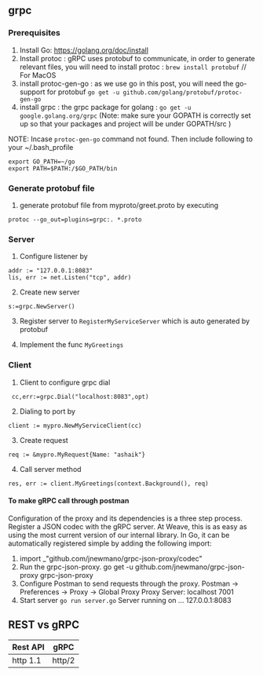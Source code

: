 ## grpc
### Prerequisites
1. Install Go: https://golang.org/doc/install
1. Install protoc : gRPC uses protobuf to communicate, in order to generate relevant files, you will need to install protoc :
```brew install protobuf``` // For MacOS
1. install protoc-gen-go : as we use go in this post, you will need the go-support for protobuf 
```go get -u github.com/golang/protobuf/protoc-gen-go```
1. install grpc : the grpc package for golang :
```go get -u google.golang.org/grpc```
(Note: make sure your GOPATH is correctly set up so that your packages and project will be under GOPATH/src )

NOTE: Incase ```protoc-gen-go``` command not found. Then include following to your ~/.bash_profile

```
export GO_PATH=~/go
export PATH=$PATH:/$GO_PATH/bin
```

### Generate protobuf file
1. generate protobuf file from myproto/greet.proto by executing 
```
protoc --go_out=plugins=grpc:. *.proto
```

### Server

1. Configure listener by 

```
addr := "127.0.0.1:8083"
lis, err := net.Listen("tcp", addr)
```
2. Create new server

```
s:=grpc.NewServer()
```

3. Register server to `RegisterMyServiceServer` which is auto generated by protobuf

4. Implement the func `MyGreetings` 


### Client

1. Client to configure grpc dial 
```
 cc,err:=grpc.Dial("localhost:8083",opt)
```
2. Dialing to port by 
```
client := mypro.NewMyServiceClient(cc)
```
3. Create request
```
req := &mypro.MyRequest{Name: "ashaik"}
```
4. Call server method
```
res, err := client.MyGreetings(context.Background(), req)
```


#### To make gRPC call through postman 

Configuration of the proxy and its dependencies is a three step process.
Register a JSON codec with the gRPC server. At Weave, this is as easy as using the most current version of our internal library. In Go, it can be automatically registered simple by adding the following import:
1. import _"github.com/jnewmano/grpc-json-proxy/codec"
2. Run the grpc-json-proxy.
go get -u github.com/jnewmano/grpc-json-proxy 
grpc-json-proxy
3. Configure Postman to send requests through the proxy.
Postman -> Preferences -> Proxy -> Global Proxy
Proxy Server: localhost 7001
4. Start server 
```go run server.go```
Server running on ... 127.0.0.1:8083



## REST vs gRPC

|Rest API | gRPC|
|---------|-----------|
| http 1.1| http/2|

